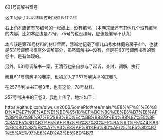 631号调解书案卷

这里记录了起诉林国付的借据长什么样

右上角本应该有78编号的一张纸上，没有编号。（本卷宗里还有其他几个没有编号的内容，比如本应该是72号，75号的也没编号，应该是编号不认真）

本应该是第78号材料的材料里面，清晰地记载了帽儿山秀水林庭的房子4个，也就是631号调解书案庭外调解部分，虽然调解书中没有，但是在631号调解书案的案卷中，是有体现的。

另外，631号调解书一案，王清芬也亲自参与了起诉，查封，调解，执行

而且631号调解书的卷宗，也被加入了257号判决书的正卷3。

在257号判决书正卷3里，也有这份，78号材料。

257号判决书的正卷3，我也上传了。地址如下：

https://github.com/qiwulun2006/SomePlot/tree/main/%E8%AF%81%E6%8D%AE%E7%9B%AE%E5%BD%95/18%EF%BC%8C%E8%B5%B7%E8%AF%89%E6%9E%97%E5%9B%BD%E4%BB%98379%E4%B8%87%E5%8F%8A%E5%8D%B7%E5%AE%97%E9%87%8C%E5%BA%AD%E5%A4%96%E8%B0%83%E8%A7%A3%E8%AF%81%E6%8D%AE/257%E5%8D%B7%E5%AE%97%E6%AD%A3%E5%8D%B73



